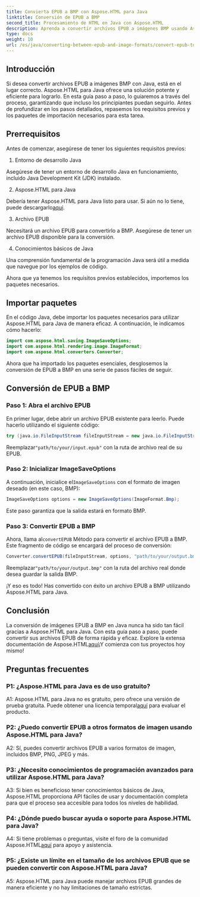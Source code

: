 ```yaml
---
title: Convierta EPUB a BMP con Aspose.HTML para Java
linktitle: Conversión de EPUB a BMP
second_title: Procesamiento de HTML en Java con Aspose.HTML
description: Aprenda a convertir archivos EPUB a imágenes BMP usando Aspose.HTML para Java con esta sencilla guía paso a paso.
type: docs
weight: 10
url: /es/java/converting-between-epub-and-image-formats/convert-epub-to-bmp/
---
```

## Introducción

Si desea convertir archivos EPUB a imágenes BMP con Java, está en el lugar correcto. Aspose.HTML para Java ofrece una solución potente y eficiente para lograrlo. En esta guía paso a paso, lo guiaremos a través del proceso, garantizando que incluso los principiantes puedan seguirlo. Antes de profundizar en los pasos detallados, repasemos los requisitos previos y los paquetes de importación necesarios para esta tarea.

## Prerrequisitos

Antes de comenzar, asegúrese de tener los siguientes requisitos previos:

1. Entorno de desarrollo Java

Asegúrese de tener un entorno de desarrollo Java en funcionamiento, incluido Java Development Kit (JDK) instalado.

2. Aspose.HTML para Java

 Debería tener Aspose.HTML para Java listo para usar. Si aún no lo tiene, puede descargarlo[aquí](https://releases.aspose.com/html/java/).

3. Archivo EPUB

Necesitará un archivo EPUB para convertirlo a BMP. Asegúrese de tener un archivo EPUB disponible para la conversión.

4. Conocimientos básicos de Java

Una comprensión fundamental de la programación Java será útil a medida que navegue por los ejemplos de código.

Ahora que ya tenemos los requisitos previos establecidos, importemos los paquetes necesarios.

## Importar paquetes

En el código Java, debe importar los paquetes necesarios para utilizar Aspose.HTML para Java de manera eficaz. A continuación, le indicamos cómo hacerlo:

```java
import com.aspose.html.saving.ImageSaveOptions;
import com.aspose.html.rendering.image.ImageFormat;
import com.aspose.html.converters.Converter;
```

Ahora que ha importado los paquetes esenciales, desglosemos la conversión de EPUB a BMP en una serie de pasos fáciles de seguir.

## Conversión de EPUB a BMP

### Paso 1: Abra el archivo EPUB

En primer lugar, debe abrir un archivo EPUB existente para leerlo. Puede hacerlo utilizando el siguiente código:

```java
try (java.io.FileInputStream fileInputStream = new java.io.FileInputStream("path/to/your/input.epub")) {
```

 Reemplazar`"path/to/your/input.epub"` con la ruta de archivo real de su EPUB.

### Paso 2: Inicializar ImageSaveOptions

 A continuación, inicialice el`ImageSaveOptions` con el formato de imagen deseado (en este caso, BMP):

```java
ImageSaveOptions options = new ImageSaveOptions(ImageFormat.Bmp);
```

Este paso garantiza que la salida estará en formato BMP.

### Paso 3: Convertir EPUB a BMP

 Ahora, llama al`convertEPUB` Método para convertir el archivo EPUB a BMP. Este fragmento de código se encargará del proceso de conversión:

```java
Converter.convertEPUB(fileInputStream, options, "path/to/your/output.bmp");
```

 Reemplazar`"path/to/your/output.bmp"` con la ruta del archivo real donde desea guardar la salida BMP.

¡Y eso es todo! Has convertido con éxito un archivo EPUB a BMP utilizando Aspose.HTML para Java.

## Conclusión

 La conversión de imágenes EPUB a BMP en Java nunca ha sido tan fácil gracias a Aspose.HTML para Java. Con esta guía paso a paso, puede convertir sus archivos EPUB de forma rápida y eficaz. Explore la extensa documentación de Aspose.HTML[aquí](https://reference.aspose.com/html/java/)¡Y comienza con tus proyectos hoy mismo!

## Preguntas frecuentes

### P1: ¿Aspose.HTML para Java es de uso gratuito?

 A1: Aspose.HTML para Java no es gratuito, pero ofrece una versión de prueba gratuita. Puede obtener una licencia temporal[aquí](https://purchase.aspose.com/temporary-license/) para evaluar el producto.

### P2: ¿Puedo convertir EPUB a otros formatos de imagen usando Aspose.HTML para Java?

A2: Sí, puedes convertir archivos EPUB a varios formatos de imagen, incluidos BMP, PNG, JPEG y más.

### P3: ¿Necesito conocimientos de programación avanzados para utilizar Aspose.HTML para Java?

A3: Si bien es beneficioso tener conocimientos básicos de Java, Aspose.HTML proporciona API fáciles de usar y documentación completa para que el proceso sea accesible para todos los niveles de habilidad.

### P4: ¿Dónde puedo buscar ayuda o soporte para Aspose.HTML para Java?

 A4: Si tiene problemas o preguntas, visite el foro de la comunidad Aspose.HTML[aquí](https://forum.aspose.com/) para apoyo y asistencia.

### P5: ¿Existe un límite en el tamaño de los archivos EPUB que se pueden convertir con Aspose.HTML para Java?

A5: Aspose.HTML para Java puede manejar archivos EPUB grandes de manera eficiente y no hay limitaciones de tamaño estrictas.